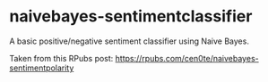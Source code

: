 # naivebayes-sentimentclassifier
A basic positive/negative sentiment classifier using Naive Bayes.

Taken from this RPubs post: https://rpubs.com/cen0te/naivebayes-sentimentpolarity
